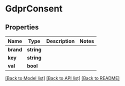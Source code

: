 # GdprConsent

## Properties
Name | Type | Description | Notes
------------ | ------------- | ------------- | -------------
**brand** | **string** |  | 
**key** | **string** |  | 
**val** | **bool** |  | 

[[Back to Model list]](../README.md#documentation-for-models) [[Back to API list]](../README.md#documentation-for-api-endpoints) [[Back to README]](../README.md)


